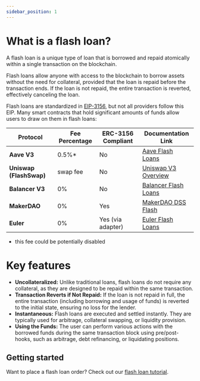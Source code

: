 ```yaml
---
sidebar_position: 1
---
```


# What is a flash loan?

A flash loan is a unique type of loan that is borrowed and repaid atomically within a single transaction on the blockchain.

Flash loans allow anyone with access to the blockchain to borrow assets without the need for collateral, provided that the loan is repaid before the transaction ends. If the loan is not repaid, the entire transaction is reverted, effectively canceling the loan.

Flash loans are standardized in [EIP-3156](https://eips.ethereum.org/EIPS/eip-3156), but not all providers follow this EIP. Many smart contracts that hold significant amounts of funds allow users to draw on them in flash loans:

| Protocol                | Fee Percentage | ERC-3156 Compliant | Documentation Link                                                                                                   |
|-------------------------|----------------|--------------------|----------------------------------------------------------------------------------------------------------------------|
| **Aave V3**             | 0.5%*          | No                 | [Aave Flash Loans](https://aave.com/docs/developers/flash-loans)                                                     |
| **Uniswap (FlashSwap)** | swap fee       | No                 | [Uniswap V3 Overview](https://docs.uniswap.org/contracts/v3/guides/flash-integrations/inheritance-constructors)      |
| **Balancer V3**         | 0%             | No                 | [Balancer Flash Loans](https://docs.balancer.fi/concepts/vault/flash-loans.html)                                     |
| **MakerDAO**            | 0%             | Yes                | [MakerDAO DSS Flash](https://docs.makerdao.com/smart-contract-modules/flash-mint-module)                             |
| **Euler**               | 0%             | Yes (via adapter)  | [Euler Flash Loans](https://docs-v1.euler.finance/developers/getting-started/integration-guide#eip-3156-flash-loans) |

* this fee could be potentially disabled

# Key features

- **Uncollateralized:** Unlike traditional loans, flash loans do not require any collateral, as they are designed to be repaid within the same transaction.
- **Transaction Reverts if Not Repaid:** If the loan is not repaid in full, the entire transaction (including borrowing and usage of funds) is reverted to the initial state, ensuring no loss for the lender.
- **Instantaneous:** Flash loans are executed and settled instantly. They are typically used for arbitrage, collateral swapping, or liquidity provision.
- **Using the Funds:** The user can perform various actions with the borrowed funds during the same transaction block using pre/post-hooks, such as arbitrage, debt refinancing, or liquidating positions.

## Getting started

Want to place a flash loan order? Check out our [flash loan tutorial](/cow-protocol/tutorials/cow-swap/flash-loans). 
